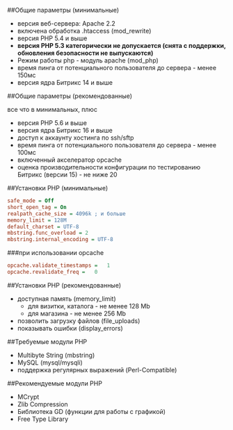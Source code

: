 ##Общие параметры (минимальные)

- версия веб-сервера: Apache 2.2
- включена обработка .htaccess (mod_rewrite)
- версия PHP 5.4 и выше
- **версия PHP 5.3 категорически не допускается (снята с поддержки, обновления безопасности не выпускаются)**
- Режим работы php - модуль apache (mod_php)
- время пинга от потенциального пользователя до сервера - менее 150мс
- версия ядра Битрикс 14 и выше

##Общие параметры (рекомендованные)

все что в минимальных, плюс

- версия PHP 5.6 и выше
- версия ядра Битрикс 16 и выше
- доступ к аккаунту хостинга по ssh/sftp
- время пинга от потенциального пользователя до сервера - менее 100мс
- включенный акселератор opcache
- оценка производительности конфигурации по тестированию Битрикс (версии 15) - не ниже 20


##Установки PHP (минимальные)

```ini
safe_mode = Off
short_open_tag = On
realpath_cache_size = 4096k ; и больше
memory_limit = 128M
default_charset = UTF-8
mbstring.func_overload = 2
mbstring.internal_encoding = UTF-8
```

###при использовании opcache

```ini
opcache.validate_timestamps =	1
opcache.revalidate_freq =	0
```

##Установки PHP (рекомендованные)

- доступная память (memory_limit)
  - для визитки, каталога - не менее 128 Mb
  - для магазина - не менее 256 Mb
- позволить загрузку файлов (file_uploads)
- показывать ошибки (display_errors)

##Требуемые модули PHP

- Multibyte String (mbstring)
- MySQL (mysql/mysqli)
- поддержка регулярных выражений (Perl-Compatible)


##Рекомендуемые модули PHP

- MCrypt
- Zlib Compression
- Библиотека GD (функции для работы с графикой)
- Free Type Library
